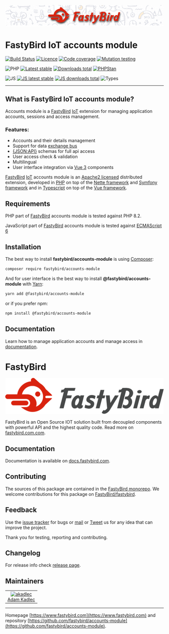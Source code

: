 <p align="center">
	<img src="https://github.com/fastybird/.github/blob/main/assets/repo_title.png?raw=true" alt="FastyBird"/>
</p>

# FastyBird IoT accounts module

[![Build Status](https://flat.badgen.net/github/checks/FastyBird/accounts-module/main?cache=300&style=flat-square)](https://github.com/FastyBird/accounts-module/actions)
[![Licence](https://flat.badgen.net/github/license/FastyBird/accounts-module?cache=300&style=flat-square)](https://github.com/FastyBird/accounts-module/blob/main/LICENSE.md)
[![Code coverage](https://flat.badgen.net/coveralls/c/github/FastyBird/accounts-module?cache=300&style=flat-square)](https://coveralls.io/r/FastyBird/accounts-module)
[![Mutation testing](https://img.shields.io/endpoint?style=flat-square&url=https%3A%2F%2Fbadge-api.stryker-mutator.io%2Fgithub.com%2FFastyBird%2Faccounts-module%2Fmain)](https://dashboard.stryker-mutator.io/reports/github.com/FastyBird/accounts-module/main)

![PHP](https://flat.badgen.net/packagist/php/FastyBird/accounts-module?cache=300&style=flat-square)
[![Latest stable](https://flat.badgen.net/packagist/v/FastyBird/accounts-module/latest?cache=300&style=flat-square)](https://packagist.org/packages/FastyBird/accounts-module)
[![Downloads total](https://flat.badgen.net/packagist/dt/FastyBird/accounts-module?cache=300&style=flat-square)](https://packagist.org/packages/FastyBird/accounts-module)
[![PHPStan](https://flat.badgen.net/static/PHPStan/enabled/green?cache=300&style=flat-square)](https://github.com/phpstan/phpstan)

![JS](https://flat.badgen.net/static/js/es6/blue?cache=300&style=flat-square)
[![JS latest stable](https://flat.badgen.net/npm/v/@fastybird/accounts-module?cache=300&style=flat-square)](https://www.npmjs.com/package/@fastybird/accounts-module)
[![JS downloads total](https://flat.badgen.net/npm/dt/@fastybird/accounts-module?cache=300&style=flat-square)](https://www.npmjs.com/package/@fastybird/accounts-module)
![Types](https://flat.badgen.net/npm/types/@fastybird/accounts-module?cache=300&style=flat-square)

***

## What is FastyBird IoT accounts module?

Accounts module is a [FastyBird](https://www.fastybird.com) [IoT](https://en.wikipedia.org/wiki/Internet_of_things)
extension for managing application accounts, sessions and access management.

### Features:

- Accounts and their details management
- Support for data [exchange bus](https://github.com/FastyBird/exchange)
- [{JSON:API}](https://jsonapi.org/) schemas for full api access
- User access check & validation
- Multilingual
- User interface integration via [Vue 3](https://vuejs.org) components

[FastyBird](https://www.fastybird.com) [IoT](https://en.wikipedia.org/wiki/Internet_of_things) accounts module is
an [Apache2 licensed](http://www.apache.org/licenses/LICENSE-2.0) distributed extension, developed
in [PHP](https://www.php.net) on top of the [Nette framework](https://nette.org) and [Symfony framework](https://symfony.com) and in [Typescript](https://www.typescriptlang.org) on top of the [Vue framework](https://vuejs.org).

## Requirements

PHP part of [FastyBird](https://www.fastybird.com) accounts module is tested against PHP 8.2.

JavaScript part of [FastyBird](https://www.fastybird.com) accounts module is tested
against [ECMAScript 6](https://www.w3schools.com/JS/js_es6.asp)

## Installation

The best way to install **fastybird/accounts-module** is using [Composer](http://getcomposer.org/):

```sh
composer require fastybird/accounts-module
```

And for user interface is the best way to install **@fastybird/accounts-module** with [Yarn](https://yarnpkg.com/):

```sh
yarn add @fastybird/accounts-module
```

or if you prefer npm:

```sh
npm install @fastybird/accounts-module
```

## Documentation

Learn how to manage application accounts and manage access
in [documentation](https://github.com/FastyBird/accounts-module/blob/main/docs/index.md).

# FastyBird

<p align="center">
	<img src="https://github.com/fastybird/.github/blob/main/assets/fastybird_row.svg?raw=true" alt="FastyBird"/>
</p>

FastyBird is an Open Source IOT solution built from decoupled components with powerful API and the highest quality code. Read more on [fastybird.com.com](https://www.fastybird.com).

## Documentation

Documentation is available on [docs.fastybird.com](https://docs.fastybird.com).

## Contributing

The sources of this package are contained in the [FastyBird monorepo](https://github.com/FastyBird/fastybird). We welcome contributions for this package on [FastyBird/fastybird](https://github.com/FastyBird/).

## Feedback

Use the [issue tracker](https://github.com/FastyBird/fastybird/issues) for bugs
or [mail](mailto:code@fastybird.com) or [Tweet](https://twitter.com/fastybird) us for any idea that can improve the
project.

Thank you for testing, reporting and contributing.

## Changelog

For release info check [release page](https://github.com/FastyBird/fastybird/releases).

## Maintainers

<table>
	<tbody>
		<tr>
			<td align="center">
				<a href="https://github.com/akadlec">
					<img alt="akadlec" width="80" height="80" src="https://avatars3.githubusercontent.com/u/1866672?s=460&amp;v=4" />
				</a>
				<br>
				<a href="https://github.com/akadlec">Adam Kadlec</a>
			</td>
		</tr>
	</tbody>
</table>

***
Homepage [https://www.fastybird.com](https://www.fastybird.com) and
repository [https://github.com/fastybird/accounts-module](https://github.com/fastybird/accounts-module).
